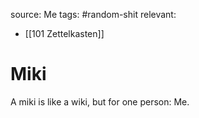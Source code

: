 source: Me
tags: #random-shit
relevant:
- [[101 Zettelkasten]]

# Miki

A miki is like a wiki, but for one person: Me.
